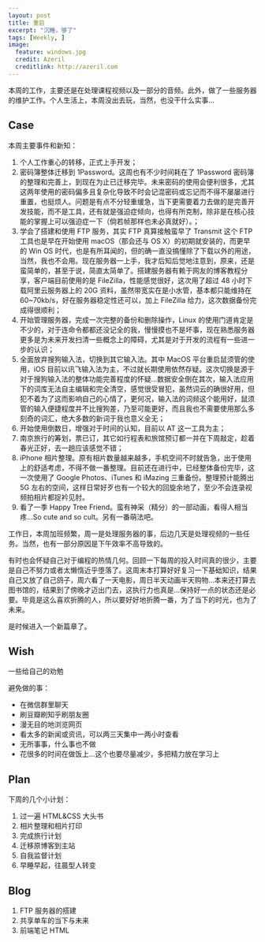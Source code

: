 ```yaml
---
layout: post
title: 重启
excerpt: "沉睡，够了"
tags: [Weekly, ]
image:
  feature: windows.jpg
  credit: Azeril
  creditlink: http://azeril.com
---
```



本周的工作，主要还是在处理课程视频以及一部分的音频。此外，做了一些服务器的维护工作。个人生活上，本周没出去玩，当然，也没干什么实事...

## Case

本周主要事件和新知：

1. 个人工作重心的转移，正式上手开发；
2. 密码簿整体迁移到 1Password。这周也有不少时间耗在了 1Password 密码簿的整理和完善上，到现在为止已迁移完毕。未来密码的使用会便利很多，尤其这两年使用的密码偏多且复杂化导致不时会记混密码或忘记而不得不屡屡进行重置，也挺烦人。问题是有点不分轻重缓急，当下更需要着力去做的是完善开发技能，而不是工具，还有就是强迫症倾向，也得有所克制，除非是在核心技能的掌握上可以强迫症一下（倘若帧那样也未必真就好）。；
3. 学会了搭建和使用 FTP 服务，其实 FTP 真算接触蛮早了 Transmit 这个 FTP 工具也是早在开始使用 macOS（那会还与 OS X）的初期就安装的，而更早的 Win OS 时代，也是有所耳闻的，但的确一直没搞懂除了下载以外的用途，当然，我也不会用。现在服务器一上手，我才后知后觉地注意到，原来，还是蛮简单的，甚至于说，简直太简单了。搭建服务器有赖于网友的博客教程分享，客户端目前使用的是 FileZilla，性能感觉很好，这次用了超过 48 小时下载阿里云服务器上的 20G 资料，虽然带宽实在是小水管，基本都只能维持在 60~70kb/s，好在服务器稳定性还可以，加上 FileZilla 给力，这次数据备份完成得很顺利；
4. 开始管理服务器，完成一次完整的备份和删除操作，Linux 的使用门道肯定是不少的，对于连命令都都还没记全的我，慢慢摸也不是坏事，现在熟悉服务器更多是为未来开发扫清一些概念上的障碍，尤其是对于开发的流程有一些进一步的认识；
5. 全面放弃搜狗输入法，切换到其它输入法。其中 MacOS 平台重启鼠须管的使用，iOS 目前以讯飞输入法为主，不过就长期使用依然存疑。这次切换是源于对于搜狗输入法的整体功能完善程度的怀疑...数据安全倒在其次，输入法应用下的词库无法自主编辑和完全清空，感觉很受冒犯，虽然词云的确很好用，但犯不着为了这而影响自己的心情了，更何况，输入法的词频这个能用好，鼠须管的输入便捷程度并不比搜狗差，乃至可能更好，而且我也不需要使用那么多刻奇的词汇，绝大多数的新词于我也意义全无；
6. 开始使用倒数日，增强对于时间的认知，目前以 AT 这一工具为主；
7. 南京旅行的筹划，票已订，其它如行程表和旅馆预订都一并在下周敲定，趁着春光正好，去一趟应该感觉不错；
8. iPhone 相片整理。原有相片数量越来越多，手机空间不时就告急，出于使用上的舒适考虑，不得不做一番整理。目前还在进行中，已经整体备份完毕，这一次使用了 Google Photos、iTunes 和 iMazing 三重备份。整理预计能腾出 5G 左右的空间，这样日常好歹也有一个较大的回旋余地了，至少不会连录视频拍相片都捉衿见肘。
9. 看了一季 Happy Tree Friend。蛮有神采（精分）的一部动画，看得人相当疼...So cute and so cult。另有一番萌法吧。

工作日，本周加班频繁，周一是处理服务器的事，后边几天是处理视频的一些任务。当然，也有一部分原因是下午效率不高导致的。

有时也会怀疑自己对于编程的热情几何。回顾一下每周的投入时间真的很少，主要是自己不努力或者太懒惰近乎堕落了。这周末本打算好好复习一下基础知识，结果自己又放了自己鸽子，周六看了一天电影，周日半天动画半天购物...本来还打算去图书馆的，结果到了傍晚才迈出门去，这执行力也真是...保持好一点的状态还是必要。毕竟是这么喜欢折腾的人，所以要好好地折腾一番，为了当下的时光，也为了未来。

是时候进入一个新篇章了。

## Wish

一些给自己的劝勉

避免做的事：

- 在微信群里聊天
- 刷豆瓣刷知乎刷朋友圈
- 漫无目的地浏览网页
- 看太多的新闻或资讯，可以两三天集中一两小时查看
- 无所事事，什么事也不做
- 花很多的时间在做饭上...这个也要尽量减少，多把精力放在学习上

## Plan

下周的几个小计划：

1. 过一遍 HTML&CSS 大头书
2. 相片整理和相片打印
3. 完成旅行计划
4. 迁移原博客到主站
5. 自我监督计划
6. 早睡早起，往晨型人转变

## Blog

1. FTP 服务器的搭建
2. 共享单车的当下与未来
3. 前端笔记 HTML


